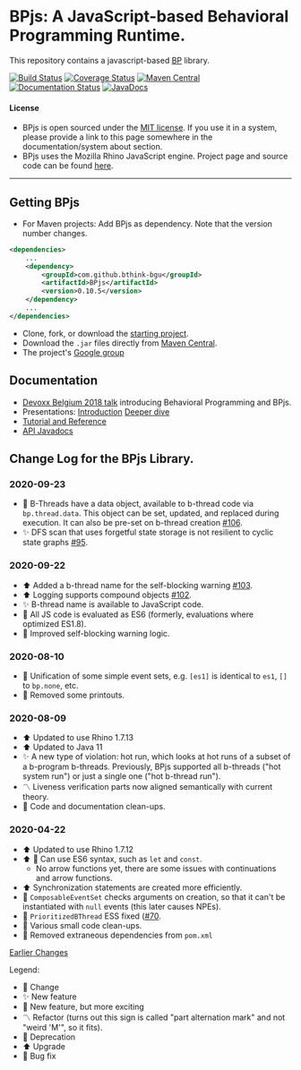 # BPjs: A JavaScript-based Behavioral Programming Runtime.

This repository contains a javascript-based [BP](http://www.b-prog.org) library.

[![Build Status](https://travis-ci.org/bThink-BGU/BPjs.svg?branch=master)](https://travis-ci.org/bThink-BGU/BPjs)
[![Coverage Status](https://coveralls.io/repos/github/bThink-BGU/BPjs/badge.svg?branch=master)](https://coveralls.io/github/bThink-BGU/BPjs?branch=master)
[![Maven Central](https://maven-badges.herokuapp.com/maven-central/com.github.bthink-bgu/BPjs/badge.png?style-plastic)](https://repo.maven.apache.org/maven2/com/github/bthink-bgu/BPjs/)
[![Documentation Status](http://readthedocs.org/projects/bpjs/badge/?version=master)](http://bpjs.readthedocs.io/en/master/)
[![JavaDocs](https://img.shields.io/badge/javadocs-browse-green.svg)](http://www.javadoc.io/doc/com.github.bthink-bgu/BPjs/)

#### License
* BPjs is open sourced under the [MIT license](http://www.opensource.org/licenses/mit-license.php). If you use it in a system, please provide
a link to this page somewhere in the documentation/system about section.
* BPjs uses the Mozilla Rhino JavaScript engine. Project page and source code can be found [here](https://developer.mozilla.org/en-US/docs/Mozilla/Projects/Rhino).

---

## Getting BPjs
* For Maven projects: Add BPjs as dependency. Note that the version number changes.

````xml
<dependencies>
    ...
    <dependency>
        <groupId>com.github.bthink-bgu</groupId>
        <artifactId>BPjs</artifactId>
        <version>0.10.5</version>
    </dependency>
    ...
</dependencies>
````

* Clone, fork, or download the [starting project](https://github.com/bThink-BGU/SampleBPjsProject).
* Download the `.jar` files directly from [Maven Central](https://repo.maven.apache.org/maven2/com/github/bthink-bgu/BPjs/).
* The project's [Google group](https://groups.google.com/forum/#!forum/bpjs)

## Documentation

* [Devoxx Belgium 2018 talk](https://www.youtube.com/watch?v=PW8VdWA0UcA) introducing Behavioral Programming and BPjs.
* Presentations: [Introduction](https://www.slideshare.net/MichaelBarSinai/introducing-bpjs-web)
                 [Deeper dive](https://www.slideshare.net/MichaelBarSinai/deep-dive-into-bpjs)
* [Tutorial and Reference](http://bpjs.readthedocs.io/en/develop/)
* [API Javadocs](http://www.javadoc.io/doc/com.github.bthink-bgu/BPjs/)

## Change Log for the BPjs Library.

### 2020-09-23
* :tada: B-Threads have a data object, available to b-thread code via `bp.thread.data`. This object can be set, updated, and 
    replaced during execution. It can also be pre-set on b-thread creation [#106](https://github.com/bThink-BGU/BPjs/issues/106).
* :sparkles: DFS scan that uses forgetful state storage is not resilient to cyclic state graphs [#95](https://github.com/bThink-BGU/BPjs/issues/95).

### 2020-09-22
* :arrow_up: Added a b-thread name for the self-blocking warning [#103](https://github.com/bThink-BGU/BPjs/issues/103).
* :arrow_up: Logging supports compound objects [#102](https://github.com/bThink-BGU/BPjs/issues/102).
* :sparkles: B-thread name is available to JavaScript code.
* :bug: All JS code is evaluated as ES6 (formerly, evaluations where optimized ES1.8).
* :bug: Improved self-blocking warning logic.

### 2020-08-10
* :put_litter_in_its_place: Unification of some simple event sets, e.g. `[es1]` is identical to `es1`, `[]` to `bp.none`, etc.
* :put_litter_in_its_place: Removed some printouts.

### 2020-08-09
* :arrow_up: Updated to use Rhino 1.7.13
* :arrow_up: Updated to Java 11
* :sparkles: A new type of violation: hot run, which looks at hot runs of a subset of a b-program b-threads. 
    Previously, BPjs supported all b-threads ("hot system run") or just a single one ("hot b-thread run").
* :part_alternation_mark: Liveness verification parts now aligned semantically with current theory.
* :put_litter_in_its_place: Code and documentation clean-ups.

### 2020-04-22
* :arrow_up: Updated to use Rhino 1.7.12
* :arrow_up: :tada: Can use ES6 syntax, such as `let` and `const`.
    * No arrow functions yet, there are some issues with continuations and arrow functions.
* :arrow_up: Synchronization statements are created more efficiently.
* :bug: `ComposableEventSet` checks arguments on creation, so that it can't be instantiated with `null` events (this later causes NPEs).
* :bug: `PrioritizedBThread` ESS fixed ([#70](https://github.com/bThink-BGU/BPjs/issues/70).
* :put_litter_in_its_place: Various small code clean-ups.
* :put_litter_in_its_place: Removed extraneous dependencies from `pom.xml`

[Earlier Changes](changelog-2019.md)

Legend:
* :arrows_counterclockwise: Change
* :sparkles: New feature
* :tada: New feature, but more exciting
* :part_alternation_mark: Refactor (turns out this sign is called "part alternation mark" and not "weird 'M'", so it fits).
* :put_litter_in_its_place: Deprecation
* :arrow_up: Upgrade
* :bug: Bug fix
